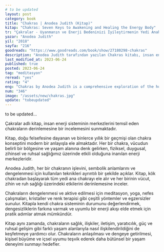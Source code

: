 ```yaml
---
# to be updated
layout: post
category: book
title: "Chakras | Anodea Judith (Kitap)"
kitap: "Chakras: Seven Keys to Awakening and Healing the Energy Body"
tr: "Çakralar - Uyanmanın ve Enerji Bedeninizi İyileştirmenin Yedi Anahtarı"
yazar: "Anodea Judith"
yil: "2018"
sayfa: "216"
goodreads: "https://www.goodreads.com/book/show/27180298-chakras"
description: "Anodea Judith tarafından yazılan Chakras kitabı, insan enerji sistemi ve chakraları ayrıntılı olarak inceliyor."
last_modified_at: 2023-06-24
published: true
posted: 2023-06-24
tag: "meditasyon"
reread: "yes"
rating: "4"
eng: "Chakras by Anodea Judith is a comprehensive exploration of the human energy system and its powerful chakras, offering practical techniques for balancing and activating these energy centers to promote holistic well-being."
num: "346"
image: "/assets/new/chakras.jpg"
update: "tobeupdated"
---
```


to be updated...

Çakralar adlı kitap, insan enerji sisteminin merkezlerini temsil eden chakraların derinlemesine bir incelemesini sunmaktadır.

Kitap, doğu felsefesine dayanan ve binlerce yıllık bir geçmişi olan chakra konseptini modern bir anlayışla ele almaktadır. Her bir chakra, vücudun belirli bir bölgesine ve yaşam alanına denk gelirken, fiziksel, duygusal, zihinsel ve ruhsal sağlığımız üzerinde etkili olduğuna inanılan enerji merkezleridir.

Anodea Judith, her bir chakranın işlevini, sembolik anlamlarını ve dengelenmesi için kullanılan teknikleri ayrıntılı bir şekilde açıklar. Kitap, kök chakradan başlayarak tüm yedi ana chakrayı ele alır ve her birinin vücut, zihin ve ruh sağlığı üzerindeki etkilerini derinlemesine inceler.

Chakraların dengelenmesi ve aktive edilmesi için meditasyon, yoga, nefes çalışmaları, kristaller ve renk terapisi gibi çeşitli yöntemler ve egzersizler sunulur. Kitapla kendi chakra sisteminin durumunu değerlendirmek, dengesizliklerin farkına varmak ve uyumlu bir enerji akışı elde etmek için pratik adımlar atmak mümkündür.

Kitap aynı zamanda, chakraların sağlık, ilişkiler, iletişim, yaratıcılık, güç ve ruhsal gelişim gibi farklı yaşam alanlarıyla nasıl ilişkilendirildiğini de keşfetmeye yardımcı olur. Chakraların anlaşılması ve dengeye getirilmesi, kişisel büyüme ve içsel uyumu teşvik ederek daha bütünsel bir yaşam deneyimi sunmayı hedefler.
